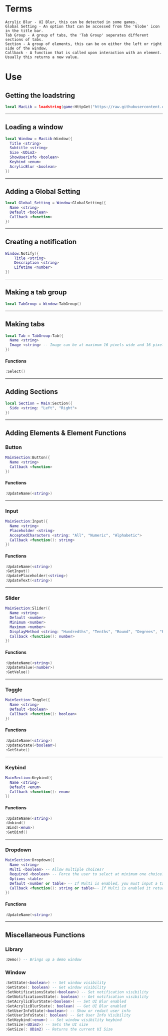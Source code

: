 # Terms
```
Acrylic Blur - UI Blur, this can be detected in some games.
Global Setting - An option that can be accessed from the 'Globe' icon in the title bar.
Tab Group - A group of tabs, the 'Tab Group' seperates different sections of tabs.
Section - A group of elements, this can be on either the left or right side of the window.
Callback - A function that is called upon interaction with an element. Usually this returns a new value.
```
# Use
## Getting the loadstring
```lua
local MacLib = loadstring(game:HttpGet("https://raw.githubusercontent.com/biggaboy212/Public-Resources/main/MacLib/maclib.lua"))()
```
---
## Loading a window
```lua
local Window = MacLib:Window({
  Title <string>
  Subtitle <string>
  Size <UDim2>
  ShowUserInfo <boolean>
  Keybind <enum>
  AcrylicBlur <boolean>
})
```
---
## Adding a Global Setting
```lua
local Global_Setting = Window:GlobalSetting({
  Name <string>
  Default <boolean>
  Callback <function>
})
```
---
## Creating a notification
```lua
Window:Notify({
    Title <string>
    Description <string>
    Lifetime <number>
})
```
---
## Making a tab group
```lua
local TabGroup = Window:TabGroup()
```
---
## Making tabs
```lua
local Tab = TabGroup:Tab({
  Name <string>
  Image <string> -- Image can be at maximum 16 pixels wide and 16 pixels tall.
})
```
#### Functions
```lua
:Select()
```
---
## Adding Sections
```lua
local Section = Main:Section({
  Side <string: "Left", "Right">
})
```
---
## Adding Elements & Element Functions
### Button
```lua
MainSection:Button({
  Name <string>
  Callback <function>
})
```
#### Functions
```lua
:UpdateName(<string>)
```
---
### Input
```lua
MainSection:Input({
  Name <string>
  Placeholder <string>
  AcceptedCharacters <string: "All", "Numeric", "Alphabetic">
  Callback <function(): string>
})
```
#### Functions
```lua
:UpdateName(<string>)
:GetInput()
:UpdatePlaceholder(<string>)
:UpdateText(<string>)
```
---
### Slider
```lua
MainSection:Slider({
  Name <string>
  Default <number>
  Minimum <number>
  Maximum <number>
  DisplayMethod <string: "Hundredths", "Tenths", "Round", "Degrees", "Percent", "Value">
  Callback <function(): number>
})
```
#### Functions
```lua
:UpdateName(<string>)
:UpdateValue(<number>)
:GetValue()
```
---
### Toggle
```lua
MainSection:Toggle({
  Name <string>
  Default <boolean>
  Callback <function(): boolean>
})
```
#### Functions
```lua
:UpdateName(<string>)
:UpdateState(<boolean>)
:GetState()
```
---
### Keybind
```lua
MainSection:Keybind({
  Name <string>
  Default <enum>
  Callback <function(): enum>
})
```
#### Functions
```lua
:UpdateName(<string>)
:Unbind()
:Bind(<enum>)
:GetBind()
```
---
### Dropdown
```lua
MainSection:Dropdown({
  Name <string>
  Multi <boolean> -- Allow multiple choices?
  Required <boolean> -- Force the user to select at minimum one choice?
  Options <table>
  Default <number or table> -- If Multi is enabled, you must input a table of every option name that you want enabled. If Multi is disabled you must input the order in which the default option is at.
  Callback <function(): string or table>-- If Multi is enabled it returns a table like such: {"Option 1" = true, "Option 2" = true}. If Multi is disabled it will return the name of the selected option.
})
```
#### Functions
```lua
:UpdateName(<string>)
```
---

## Miscellaneous Functions
### Library
```lua
:Demo() -- Brings up a demo window
```
### Window
```lua
:SetState(<boolean>) -- Set window visibility
:GetState(: boolean) -- Get window visibility
:SetNotificationsState(<boolean>) -- Set notification visibility
:GetNotificationsState(: boolean) -- Get notification visibility
:SetAcrylicBlurState(<boolean>) -- Set UI Blur enabled
:GetAcrylicBlurState(: boolean) -- Get UI Blur enabled
:SetUserInfoState(<boolean>) -- Show or redact user info
:GetUserInfoState(: boolean) -- Get User Info Visibility
:SetKeybind(<enum>) -- Set window visibility keybind
:SetSize(<UDim2>) -- Sets the UI size
:GetSize(: UDim2) -- Returns the current UI Size
```
